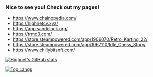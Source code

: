 ### Nice to see you! Check out my pages!

- https://www.chainopedia.com/
- https://highnetcv.xyz/
- https://app.sandclock.org/
- https://trmd3.com/
- https://store.steampowered.com/app/1906070/Retro_Karting_22/
- https://store.steampowered.com/app/1067110/Idle_Chess_Story/
- https://www.chillybitsnft.com/

[![Highnet's GitHub stats](https://github-readme-stats.vercel.app/api?username=highnet)](https://github.com/anuraghazra/github-readme-stats)

[![Top Langs](https://github-readme-stats.vercel.app/api/top-langs/?username=highnet&layout=compact)](https://github.com/anuraghazra/github-readme-stats)
